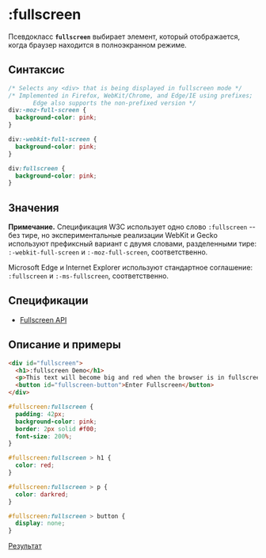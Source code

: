 # :fullscreen

Псевдокласс **`fullscreen`** выбирает элемент, который отображается, когда браузер находится в полноэкранном режиме.

## Синтаксис

```css
/* Selects any <div> that is being displayed in fullscreen mode */
/* Implemented in Firefox, WebKit/Chrome, and Edge/IE using prefixes;
	   Edge also supports the non-prefixed version */
div:-moz-full-screen {
  background-color: pink;
}

div:-webkit-full-screen {
  background-color: pink;
}

div:fullscreen {
  background-color: pink;
}
```

## Значения

**Примечание.** Спецификация W3C использует одно слово `:fullscreen` -- без тире, но экспериментальные реализации WebKit и Gecko используют префиксный вариант с двумя словами, разделенными тире: `:-webkit-full-screen` и `:-moz-full-screen`, соответственно.

Microsoft Edge и Internet Explorer используют стандартное соглашение: `:fullscreen` и `:-ms-fullscreen`, соответственно.

## Спецификации

- [Fullscreen API](https://fullscreen.spec.whatwg.org/#:fullscreen-pseudo-class)

## Описание и примеры

```html tab="HTML"
<div id="fullscreen">
  <h1>:fullscreen Demo</h1>
  <p>This text will become big and red when the browser is in fullscreen mode.</p>
  <button id="fullscreen-button">Enter Fullscreen</button>
</div>
```

```css tab="CSS"
#fullscreen:fullscreen {
  padding: 42px;
  background-color: pink;
  border: 2px solid #f00;
  font-size: 200%;
}

#fullscreen:fullscreen > h1 {
  color: red;
}

#fullscreen:fullscreen > p {
  color: darkred;
}

#fullscreen:fullscreen > button {
  display: none;
}
```

[Результат](https://mdn.mozillademos.org/en-US/docs/Web/CSS/:fullscreen$samples/Example?revision=1312011)
